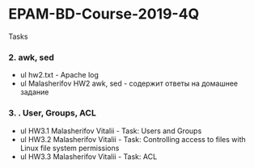 # EPAM-BD-Course-2019-4Q
Tasks

### 2. awk, sed
  - ul hw2.txt - Apache log
  - ul Malasherifov HW2 awk, sed - содержит ответы на домашнее задание
### 3. . User, Groups, ACL
  - ul HW3.1 Malasherifov Vitalii - Task: Users and Groups
  - ul HW3.2 Malasherifov Vitalii - Task: Controlling access to files with Linux file system permissions
  - ul HW3.3 Malasherifov Vitalii - Task: ACL
